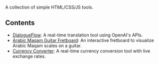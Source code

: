 
A collection of simple HTML/CSS/JS tools.

## Contents

- [DialogueFlow](https://iamaziz.github.io/translate.html): A real-time translation tool using OpenAI's APIs.
- [Arabic Maqam Guitar Fretboard](https://iamaziz.github.io/maqam_guitar): An interactive fretboard to visualize Arabic Maqam scales on a guitar.
- [Currency Converter](https://iamaziz.github.io/currency): A real-time currency conversion tool with live exchange rates.


